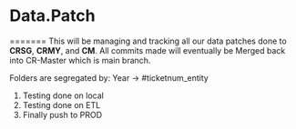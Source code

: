 # Data.Patch
=======
This will be managing and tracking all our data patches done to <b>CRSG</b>, <b>CRMY</b>, and <b>CM</b>.
All commits made will eventually be Merged back into CR-Master which is main branch.

Folders are segregated by:
        Year -> #ticketnum_entity



1. Testing done on local
2. Testing done on ETL
3. Finally push to PROD

